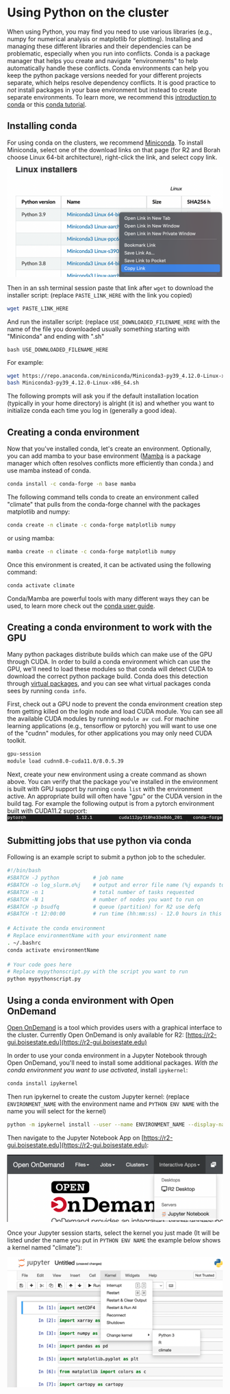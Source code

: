 # Using Python on the cluster

When using Python, you may find you need to use various libraries (e.g., numpy for numerical analysis or matplotlib for plotting).
Installing and managing these different libraries and their dependencies can be problematic, especially when you run into conflicts.
Conda is a package manager that helps you create and navigate "environments" to help automatically handle these conflicts.
Conda environments can help you keep the python package versions needed for your different projects separate, which helps resolve dependency conflicts.
It is good practice to *not* install packages in your base environment but instead to create separate environments.
To learn more, we recommend this [introduction to conda](https://docs.conda.io/projects/conda/en/latest/user-guide/getting-started.html) or this [conda tutorial](https://carpentries-incubator.github.io/introduction-to-conda-for-data-scientists/).

## Installing conda

For using conda on the clusters, we recommend [Miniconda](https://docs.conda.io/en/latest/miniconda.html#linux-installers).
To install Miniconda, select one of the download links on that page (for R2 and Borah choose Linux 64-bit architecture), right-click the link, and select copy link.

![copy link screenshot](images/copylink.png)

Then in an ssh terminal session paste that link after `wget` to download the installer script: (replace `PASTE_LINK_HERE` with the link you copied) 
```bash
wget PASTE_LINK_HERE
```

And run the installer script: (replace `USE_DOWNLOADED_FILENAME_HERE` with the name of the file you downloaded usually something starting with "Miniconda" and ending with ".sh"
```
bash USE_DOWNLOADED_FILENAME_HERE
```

For example:
```bash
wget https://repo.anaconda.com/miniconda/Miniconda3-py39_4.12.0-Linux-x86_64.sh
bash Miniconda3-py39_4.12.0-Linux-x86_64.sh
```

The following prompts will ask you if the default installation location (typically in your home directory) is alright (it is) and whether you want to initialize conda each time you log in (generally a good idea).

## Creating a conda environment

Now that you've installed conda, let's create an environment.
Optionally, you can add mamba to your base environment ([Mamba](https://mamba.readthedocs.io/en/latest/) is a package manager which often resolves conflicts more efficiently than conda.) and use mamba instead of conda.
```bash
conda install -c conda-forge -n base mamba
```

The following command tells conda to create an environment called "climate" that pulls from the conda-forge channel with the packages matplotlib and numpy: 
```bash
conda create -n climate -c conda-forge matplotlib numpy
```
or using mamba:
```bash
mamba create -n climate -c conda-forge matplotlib numpy
```

Once this environment is created, it can be activated using the following command:
```bash
conda activate climate
```

Conda/Mamba are powerful tools with many different ways they can be used, to learn more check out the [conda user guide](https://docs.conda.io/projects/conda/en/latest/user-guide/index.html).

## Creating a conda environment to work with the GPU

Many python packages distribute builds which can make use of the GPU through CUDA.
In order to build a conda environment which can use the GPU, we'll need to load these modules so that conda will detect CUDA to download the correct python package build.
Conda does this detection through [virtual packages](https://docs.conda.io/projects/conda/en/latest/user-guide/tasks/manage-virtual.html), and you can see what virtual packages conda sees by running `conda info`.

First, check out a GPU node to prevent the conda environment creation step from getting killed on the login node and load CUDA module.
You can see all the available CUDA modules by running `module av cud`.
For machine learning applications (e.g., tensorflow or pytorch) you will want to use one of the "cudnn" modules, for other applications you may only need CUDA toolkit.
```bash
gpu-session
module load cudnn8.0-cuda11.0/8.0.5.39
```

Next, create your new environment using a create command as shown above.
You can verify that the package you've installed in the environment is built with GPU support by running `conda list` with the environment active.
An appropriate build will often have "gpu" or the CUDA version in the build tag.
For example the following output is from a pytorch environment built with CUDA11.2 support: 
![pytorch cuda](images/pytorch-cuda.png)


## Submitting jobs that use python via conda

Following is an example script to submit a python job to the scheduler. 
```bash
#!/bin/bash
#SBATCH -J python 		    # job name
#SBATCH -o log_slurm.o%j    # output and error file name (%j expands to jobID)
#SBATCH -n 1 			    # total number of tasks requested
#SBATCH -N 1 			    # number of nodes you want to run on
#SBATCH -p bsudfq			# queue (partition) for R2 use defq
#SBATCH -t 12:00:00 		# run time (hh:mm:ss) - 12.0 hours in this example.

# Activate the conda environment
# Replace environmentName with your environment name
. ~/.bashrc
conda activate environmentName

# Your code goes here
# Replace mypythonscript.py with the script you want to run
python mypythonscript.py
```

## Using a conda environment with Open OnDemand

[Open OnDemand](https://openondemand.org/) is a tool which provides users with a graphical interface to the cluster.
Currently Open OnDemand is only available for R2: [https://r2-gui.boisestate.edu](https://r2-gui.boisestate.edu)

In order to use your conda environment in a Jupyter Notebook through Open OnDemand, you'll need to install some additional packages.
*With the conda environment you want to use activated*, install `ipykernel`:
```bash
conda install ipykernel
```

Then run ipykernel to create the custom Jupyter kernel: (replace `ENVIRONMENT_NAME` with the environment name and `PYTHON ENV NAME` with the name you will select for the kernel)
```bash
python -m ipykernel install --user --name ENVIRONMENT_NAME --display-name "PYTHON ENV NAME"
```

Then navigate to the Jupyter Notebook App on [https://r2-gui.boisestate.edu](https://r2-gui.boisestate.edu):

![Navigate to the Jupyter Notebook App](images/ood-notebook.png)

Once your Jupyter session starts, select the kernel you just made (It will be listed under the name you put in `PYTHON ENV NAME` the example below shows a kernel named "climate"):

![Select the right Jupyter kernel](images/jupyter-kernel.png)
